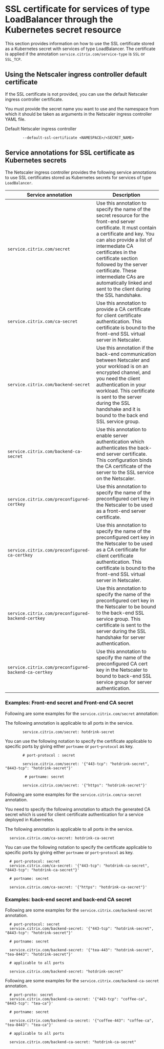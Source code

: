 # SSL certificate for services of type LoadBalancer through the Kubernetes secret resource

This section provides information on how to use the SSL certificate stored as
a Kubernetes secret with services of type LoadBalancer. The certificate is applied if the annotation `service.citrix.com/service-type` is `SSL` or `SSL_TCP`.

## Using the Netscaler ingress controller default certificate

If the SSL certificate is not provided, you can use the default Netscaler ingress controller certificate.

You must provide the secret name you want to use and the namespace from which it should be taken as arguments in the Netscaler ingress controller YAML file.

Default Netscaler ingress controller

            --default-ssl-certificate <NAMESPACE>/<SECRET_NAME> 

## Service annotations for SSL certificate as Kubernetes secrets

The Netscaler ingress controller provides the following service annotations to use SSL certificates stored as Kubernetes secrets for services of type `LoadBalancer`.

| Service annotation | Description|
| ---------------- | ------------ |
| `service.citrix.com/secret` | Use this annotation to specify the name of the secret resource for the front-end server certificate. It must contain a certificate and key. You can also provide a list of intermediate CA certificates in the certificate section followed by the server certificate. These intermediate CAs are automatically linked and sent to the client during the SSL handshake.  |
| `service.citrix.com/ca-secret`| Use this annotation to provide a CA certificate for client certificate authentication.  This certificate is bound to the front-end SSL virtual server in Netscaler.|
| `service.citrix.com/backend-secret`| Use this annotation if the back-end communication between Netscaler and your workload is on an encrypted channel, and you need the client authentication in your workload. This certificate is sent to the server during the SSL handshake and it is bound to the back end SSL service group.|
| `service.citrix.com/backend-ca-secret`| Use this annotation to enable server authentication which authenticates the back-end server certificate. This configuration binds the CA certificate of the server to the SSL service on the Netscaler. |
| `service.citrix.com/preconfigured-certkey`| Use this annotation to specify the name of the preconfigured cert key in the Netscaler to be used as a front-end server certificate. |
|`service.citrix.com/preconfigured-ca-certkey`| Use this annotation to specify the name of the preconfigured cert key in the Netscaler to be used as a CA certificate for client certificate authentication. This certificate is bound to the front-end SSL virtual server in Netscaler. |
|`service.citrix.com/preconfigured-backend-certkey`| Use this annotation to specify the name of the preconfigured cert key in the Netscaler to be bound to the back-end SSL service group. This certificate is sent to the server during the SSL handshake for server authentication.|
|`service.citrix.com/preconfigured-backend-ca-certkey`| Use this annotation to specify the name of the preconfigured CA cert key in the Netscaler to bound to back-end SSL service group for server authentication.|


### Examples: Front-end secret and Front-end CA secret

Following are some examples for the `service.citrix.com/secret` annotation:

The following annotation is applicable to all ports in the service.

            service.citrix.com/secret: hotdrink-secret

You can use the following notation to specify the certificate applicable to specific ports by giving either `portname` or `port`-`protocol` as key.

            # port-protocol : secret

            service.citrix.com/secret: '{"443-tcp": "hotdrink-secret", "8443-tcp": "hotdrink-secret"}' 

             # portname: secret

            service.citrix.com/secret: '{"https": "hotdrink-secret"}' 


Following are some examples for the `service.citrix.com/ca-secret` annotation.

You need to specify the following annotation to attach the generated CA secret which is used for client certificate authentication for a service deployed in Kubernetes.

The following annotation is applicable to all ports in the service.


      service.citrix.com/ca-secret: hotdrink-ca-secret

You can use the following notation to specify the certificate applicable to specific ports by giving either `portname` or `port`-`protocol` as key.

      # port-protocol: secret
      service.citrix.com/ca-secret: '{"443-tcp": "hotdrink-ca-secret", "8443-tcp": "hotdrink-ca-secret"}'      

      # portname: secret

      service.citrix.com/ca-secret: '{"https": "hotdrink-ca-secret"}' 

### Examples: back-end secret and back-end CA secret

Following are some examples for the `service.citrix.com/backend-secret` annotation.


      # port-protocol: secret
      service.citrix.com/backend-secret: '{"443-tcp": "hotdrink-secret", "8443-tcp": "hotdrink-secret"}'      

      # portname: secret

      service.citrix.com/backend-secret: '{"tea-443": "hotdrink-secret", "tea-8443": "hotdrink-secret"}' 

      # applicable to all ports

      service.citrix.com/backend-secret: "hotdrink-secret"

Following are some examples for the `service.citrix.com/backend-ca-secret` annotation.

      # port-proto: secret
      service.citrix.com/backend-ca-secret: '{"443-tcp": "coffee-ca", "8443-tcp": "tea-ca"}'      

      # portname: secret

      service.citrix.com/backend-ca-secret: '{"coffee-443": "coffee-ca", "tea-8443": "tea-ca"}' 

      # applicable to all ports

      service.citrix.com/backend-ca-secret: "hotdrink-ca-secret"
